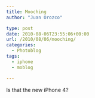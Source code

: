 ```yaml
---
title: Mooching
author: "Juan Orozco" 

type: post
date: 2010-08-06T23:55:06+00:00
url: /2010/08/06/mooching/
categories:
  - Photoblog
tags:
  - iphone
  - moblog

---
```

Is that the new iPhone 4?

[<img src="http://juanthedesigner.files.wordpress.com/2010/08/p_1600_1200_47b985c1-20e8-4590-aaed-5af12289544a.jpeg?w=580" alt="" class="alignnone size-full" data-recalc-dims="1" />][1]

 [1]: http://juanthedesigner.files.wordpress.com/2010/08/p_1600_1200_47b985c1-20e8-4590-aaed-5af12289544a.jpeg?w=580